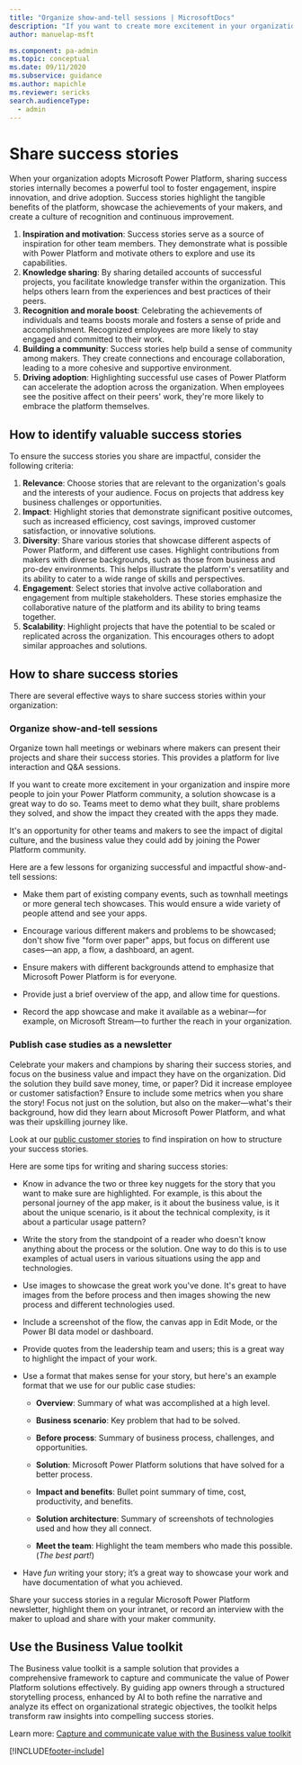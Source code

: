 ```yaml
---
title: "Organize show-and-tell sessions | MicrosoftDocs"
description: "If you want to create more excitement in your organization and inspire more people to join your Power Apps community, an app showcase is a great way to do so."
author: manuelap-msft

ms.component: pa-admin
ms.topic: conceptual
ms.date: 09/11/2020
ms.subservice: guidance
ms.author: mapichle
ms.reviewer: sericks
search.audienceType: 
  - admin
---
```

# Share success stories

When your organization adopts Microsoft Power Platform, sharing success stories internally becomes a powerful tool to foster engagement, inspire innovation, and drive adoption. Success stories highlight the tangible benefits of the platform, showcase the achievements of your makers, and create a culture of recognition and continuous improvement.

1. **Inspiration and motivation**: Success stories serve as a source of inspiration for other team members. They demonstrate what is possible with Power Platform and motivate others to explore and use its capabilities.
1. **Knowledge sharing**: By sharing detailed accounts of successful projects, you facilitate knowledge transfer within the organization. This helps others learn from the experiences and best practices of their peers.
1. **Recognition and morale boost**: Celebrating the achievements of individuals and teams boosts morale and fosters a sense of pride and accomplishment. Recognized employees are more likely to stay engaged and committed to their work.
1. **Building a community**: Success stories help build a sense of community among makers. They create connections and encourage collaboration, leading to a more cohesive and supportive environment.
1. **Driving adoption**: Highlighting successful use cases of Power Platform can accelerate the adoption across the organization. When employees see the positive affect on their peers' work, they're more likely to embrace the platform themselves.

## How to identify valuable success stories

To ensure the success stories you share are impactful, consider the following criteria:

1. **Relevance**: Choose stories that are relevant to the organization's goals and the interests of your audience. Focus on projects that address key business challenges or opportunities.
1. **Impact**: Highlight stories that demonstrate significant positive outcomes, such as increased efficiency, cost savings, improved customer satisfaction, or innovative solutions.
1. **Diversity**: Share various stories that showcase different aspects of Power Platform, and different use cases. Highlight contributions from makers with diverse backgrounds, such as those from business and pro-dev environments. This helps illustrate the platform's versatility and its ability to cater to a wide range of skills and perspectives.
1. **Engagement**: Select stories that involve active collaboration and engagement from multiple stakeholders. These stories emphasize the collaborative nature of the platform and its ability to bring teams together.
1. **Scalability**: Highlight projects that have the potential to be scaled or replicated across the organization. This encourages others to adopt similar approaches and solutions.

## How to share success stories

There are several effective ways to share success stories within your organization:

### Organize show-and-tell sessions

Organize town hall meetings or webinars where makers can present their projects and share their success stories. This provides a platform for live interaction and Q&A sessions.

If you want to create more excitement in your organization and inspire more people to join your Power Platform community, a solution showcase is a great way to do so. Teams meet to demo what they built, share problems they solved, and show the impact they created with the apps they made.

It's an opportunity for other teams and makers to see the impact of digital culture, and the business value they could add by joining the Power Platform community.

Here are a few lessons for organizing successful and impactful show-and-tell sessions:

- Make them part of existing company events, such as townhall meetings or more general tech showcases. This would ensure a wide variety of people attend and see your apps.

- Encourage various different makers and problems to be showcased; don't show five "form over paper" apps, but focus on different use cases—an app, a flow, a dashboard, an agent.

- Ensure makers with different backgrounds attend to emphasize that Microsoft Power Platform is for everyone.

- Provide just a brief overview of the app, and allow time for questions.

- Record the app showcase and make it available as a webinar—for example, on Microsoft Stream—to further the reach in your organization.

### Publish case studies as a newsletter

Celebrate your makers and champions by sharing their success stories, and focus on the business value and impact they have on the organization. Did the solution they build save money, time, or paper? Did it increase employee or customer satisfaction? Ensure to include some metrics when you share the story! Focus not just on the solution, but also on the maker—what's their background, how did they learn about Microsoft Power Platform, and what was their upskilling journey like.

Look at our [public customer stories](https://www.microsoft.com/customers/search?filters=product%3Amicrosoft-power-platform) to find inspiration on how to structure your success stories.

Here are some tips for writing and sharing success stories:

- Know in advance the two or three key nuggets for the story that you want to make sure are highlighted. For example, is this about the personal journey of the app maker, is it about the business value, is it about the unique scenario, is it about the technical complexity, is it about a particular usage pattern?

- Write the story from the standpoint of a reader who doesn't know anything about the process or the solution. One way to do this is to use examples of actual users in various situations using the app and technologies.

- Use images to showcase the great work you've done. It's great to have images from the before process and then images showing the new process and different technologies used.

- Include a screenshot of the flow, the canvas app in Edit Mode, or the Power BI data model or dashboard.

- Provide quotes from the leadership team and users; this is a great way to highlight the impact of your work.

- Use a format that makes sense for your story, but here's an example format that we use for our public case studies:

  - **Overview**: Summary of what was accomplished at a high level.
  
  - **Business scenario**: Key problem that had to be solved.
  
  - **Before process**: Summary of business process, challenges, and opportunities.
  
  - **Solution**: Microsoft Power Platform solutions that have solved for a better process.
  
  - **Impact and benefits**: Bullet point summary of time, cost, productivity, and benefits.
  
  - **Solution architecture**: Summary of screenshots of technologies used and how they all connect.
  
  - **Meet the team**: Highlight the team members who made this possible. (*The best part!*)
  
- Have *fun* writing your story; it’s a great way to showcase your work and have documentation of what you achieved.

Share your success stories in a regular Microsoft Power Platform newsletter, highlight them on your intranet, or record an interview with the maker to upload and share with your maker community.

## Use the Business Value toolkit

The Business value toolkit is a sample solution that provides a comprehensive framework to capture and communicate the value of Power Platform solutions effectively. By guiding app owners through a structured storytelling process, enhanced by AI to both refine the narrative and analyze its effect on organizational strategic objectives, the toolkit helps transform raw insights into compelling success stories.

Learn more: [Capture and communicate value with the Business value toolkit](/power-platform/guidance/coe/business-value-toolkit)

[!INCLUDE[footer-include](../../includes/footer-banner.md)]
